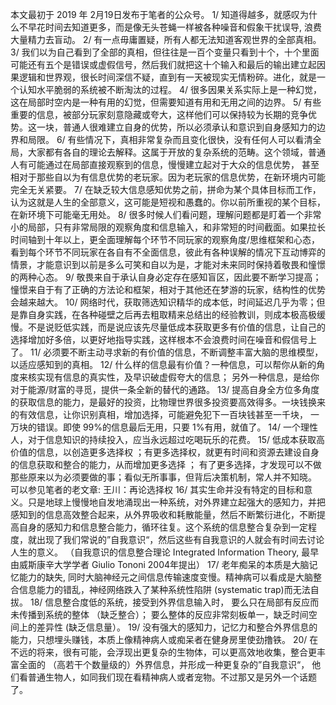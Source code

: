 本文最初于 2019 年 2月19日发布于笔者的公众号。
1/ 知道得越多，就感叹为什么不早花时间去知道更多，而是像无头苍蝇一样被各种噪音和假象干扰误导, 浪费大量精力去盲动。
2/ 有一点毋庸置疑，所有人都无法知道客观世界的全部真相。
3/ 我们以为自己看到了全部的真相，但往往是一百个变量只看到十个，十个里面可能还有五个是错误或虚假信号，然后我们就把这十个输入和最后的输出建立起因果逻辑和世界观，很长时间深信不疑，直到有一天被现实无情粉碎。进化，就是一个认知水平脆弱的系统被不断淘汰的过程。
4/ 很多因果关系实际上是一种幻觉，这在局部时空内是一种有用的幻觉，但需要知道有用和无用之间的边界。
5/ 有些重要的信息，被部分玩家刻意隐藏或夸大，这样他们可以保持较为长期的竞争优势。这一块，普通人很难建立自身的优势，所以必须承认和意识到自身感知力的边界和局限。
6/ 有些情况下，真相非常复杂而且变化很快，没有任何人可以看清全局，大家都有各自的理论去解释。这属于开放的复杂系统的范畴。这个领域，普通人有可能通过在局部直接观察到的信息，慢慢建立起对于大众的信息优势， 甚至相对于那些自以为有信息优势的老玩家。因为老玩家的信息优势，在新环境内可能完全无关紧要。
7/ 在缺乏较大信息感知优势之前，拼命为某个具体目标而工作，认为这就是人生的全部意义，这可能是短视和愚蠢的。你以前所重视的某个目标，在新环境下可能毫无用处。
8/ 很多时候人们看问题，理解问题都是盯着一个非常小的局部，只有非常局限的观察角度和信息输入，和非常短的时间截面。如果拉长时间轴到十年以上，更全面理解每个环节不同玩家的观察角度/思维框架和心态，看到每个环节不同玩家在各自有不全面信息，彼此有各种误解的情况下互动博弈的情景，才能意识到以前是多么可笑和自以为是，才能对未来同时保持着敬畏和憧憬的两种心态。
9/ 敬畏来自于承认自身必定存在感知盲区，因此要不断学习提高；憧憬来自于有了正确的方法论和框架，相对于其他还在梦游的玩家，结构性的优势会越来越大。
10/ 网络时代，获取筛选知识精华的成本低，时间延迟几乎为零；但是靠自身实践，在各种碰壁之后再去粗取精来总结出的经验教训，则成本极高极缓慢。不是说贬低实践，而是说应该先尽量低成本获取更多有价值的信息，让自己的选择增加好多倍，以更好地指导实践，这样根本不会浪费时间在噪音和假信号上了。
11/ 必须要不断主动寻求新的有价值的信息，不断调整丰富大脑的思维模型，以适应感知到的真相。
12/ 什么样的信息最有价值？一种信息，可以帮你从新的角度来核实现有信息的真实性，及早识破虚假夸大的信息； 另外一种信息，是给你对于能源/财富的寻觅，提供一条全新的替代的通路。
13/ 提高自身全方位多角度的获取信息的能力，是最好的投资，比物理世界很多投资要高效得多。一块钱换来的有效信息，让你识别真相，增加选择，可能避免犯下一百块钱甚至一千块， 一万块的错误。即使 99%的信息最后无用，只要 1%有用，就值了。
14/ 一个理性人，对于信息知识的持续投入，应当永远超过吃喝玩乐的花费。
15/ 低成本获取高价值的信息，以创造更多选择权 ；有更多选择权，就更有时间和资源去建设自身的信息获取和整合的能力，从而增加更多选择 ； 有了更多选择，才发现可以不做那些原来以为必须要做的事；看似无所事事，但背后决策机制，常人并不知晓。 可以参见笔者的老文章: 王川：再论选择权
16/ 其实生命并没有特定的目标和意义。只是地球上慢慢地自发地涌现出一种系统，对外界建立起强大的感知力，并把感知到的信息高效整合起来，从外界吸收和耗散能量，然后不断繁衍进化，不断提高自身的感知力和信息整合能力，循环往复。这个系统的信息整合复杂到一定程度，就出现了我们常说的”自我意识“，然后这些有自我意识的人就会有时间去讨论人生的意义。 （自我意识的信息整合理论 Integrated Information Theory, 最早由威斯康辛大学学者 Giulio Tononi 2004年提出）
17/ 老年痴呆的本质是大脑记忆能力的缺失, 同时大脑神经元之间信息传输速度变慢。精神病可以看成是大脑整合信息能力的错乱，神经网络跌入了某种系统性陷阱 (systematic trap)而无法自拔。
18/ 信息整合度低的系统，接受到外界信息输入时， 要么只在局部有反应而未传播到系统的整体 （缺乏整合）； 要么整体的反应非常刻板单一，缺乏时间空间上的差异性 (缺乏信息量）。
19/ 没有强大的感知力，记忆力和整合外界信息的能力，只想埋头赚钱，本质上像精神病人或痴呆者在健身房里使劲撸铁。
20/ 在不远的将来，很有可能，会浮现出更复杂的生物体，可以更高效地收集，整合更丰富全面的 （高若干个数量级的）外界信息，并形成一种更复杂的”自我意识“， 他们看普通生物人，如同我们现在看精神病人或者宠物。不过那又是另外一个话题了。
